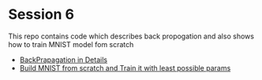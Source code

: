 # Session 6

This repo contains code which describes back propogation and also shows how to train MNIST model fom scratch

* [BackPrapagation in Details](./MNIST.md)
* [Build MNIST from scratch and Train it with least possible params](./BP.md)

